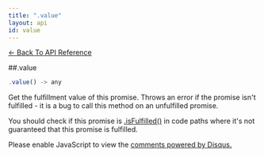 ```yaml
---
title: ".value"
layout: api
id: value
---
```


[← Back To API Reference](/docs/api-reference.html)
<div class="api-code-section"><markdown>
##.value

```js
.value() -> any
```


Get the fulfillment value of this promise. Throws an error if the promise isn't fulfilled - it is a bug to call this method on an unfulfilled promise.

You should check if this promise is [.isFulfilled()](.) in code paths where it's not guaranteed that this promise is fulfilled.
</markdown></div>

<div id="disqus_thread"></div>
<script type="text/javascript">
    var disqus_title = ".value";
    var disqus_shortname = "bluebirdjs";
    var disqus_identifier = "disqus-id-value";
    
    (function() {
        var dsq = document.createElement("script"); dsq.type = "text/javascript"; dsq.async = true;
        dsq.src = "//" + disqus_shortname + ".disqus.com/embed.js";
        (document.getElementsByTagName("head")[0] || document.getElementsByTagName("body")[0]).appendChild(dsq);
    })();
</script>
<noscript>Please enable JavaScript to view the <a href="https://disqus.com/?ref_noscript" rel="nofollow">comments powered by Disqus.</a></noscript>
